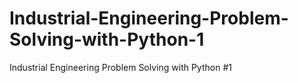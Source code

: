 # Industrial-Engineering-Problem-Solving-with-Python-1
Industrial Engineering Problem Solving with Python #1 
